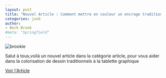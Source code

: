 ```yaml
---
layout: post
title: "Nouvel Article : Comment mettre en couleur un encrage traditionnel sur Krita"
categories: junk
author:
- Beck Brook
#meta: "Springfield"
---
```

![brookie](https://tenor.com/bUFE0.gif)

Salut à tous,voilà un nouvel article dans la catégorie article, pour vous aider dans la colorisation de dessin traditionnels à la tablette graphique


[Voir l'Article](https://beckbrook.github.io/graphisme/coloAvecKrita.html)
